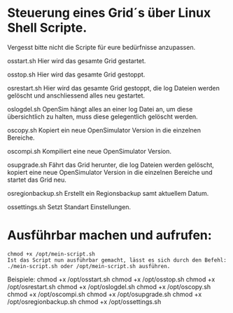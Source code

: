 # Steuerung eines Grid´s über Linux Shell Scripte.
Vergesst bitte nicht die Scripte für eure bedürfnisse anzupassen.

osstart.sh
	Hier wird das gesamte Grid gestartet.
	
osstop.sh
	Hier wird das gesamte Grid gestoppt.
	
osrestart.sh
	Hier wird das gesamte Grid gestoppt,
	die log Dateien werden gelöscht	
	und anschliessend alles neu gestartet.
	
oslogdel.sh
	OpenSim hängt alles an einer log Datei an, 
	um diese übersichtlich zu halten, 
	muss diese gelegentlich gelöscht werden.
	
oscopy.sh
	Kopiert ein neue OpenSimulator Version in die einzelnen Bereiche.
	
oscompi.sh
	Kompiliert eine neue OpenSimulator Version.
	
osupgrade.sh
	Fährt das Grid herunter,
	die log Dateien werden gelöscht,
	kopiert eine neue OpenSimulator Version in die einzelnen Bereiche 
	und startet das Grid neu.
	
osregionbackup.sh
	Erstellt ein Regionsbackup samt aktuellem Datum.
	
ossettings.sh
	Setzt Standart Einstellungen.
	
# Ausführbar machen und aufrufen:
    chmod +x /opt/mein-script.sh
	Ist das Script nun ausführbar gemacht, lässt es sich durch den Befehl:
    ./mein-script.sh oder /opt/mein-script.sh ausführen.
	
Beispiele:
chmod +x /opt/osstart.sh
chmod +x /opt/osstop.sh
chmod +x /opt/osrestart.sh
chmod +x /opt/oslogdel.sh
chmod +x /opt/oscopy.sh
chmod +x /opt/oscompi.sh
chmod +x /opt/osupgrade.sh
chmod +x /opt/osregionbackup.sh
chmod +x /opt/ossettings.sh

